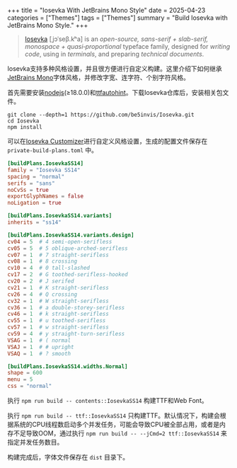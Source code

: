 +++
title = "Iosevka With JetBrains Mono Style"
date = 2025-04-23
categories = ["Themes"]
tags = ["Themes"]
summary = "Build Iosevka with JetBrains Mono Style."
+++

> [Iosevka](https://github.com/be5invis/Iosevka) [ˌjɔˈseβ.kʰa] is an *open-source, sans-serif + slab-serif, monospace + quasi‑proportional* typeface family, designed for *writing code*, using in *terminals*, and preparing *technical documents*.

Iosevka支持多种风格设置，并且很方便进行自定义构建。这里介绍下如何继承[JetBrains Mono](https://github.com/JetBrains/JetBrainsMono)字体风格，并修改字宽、连字符、个别字符风格。

首先需要安装[nodejs](http://nodejs.org/)(≥18.0.0)和[ttfautohint](http://www.freetype.org/ttfautohint/)。下载Iosevka仓库后，安装相关包文件。

```shell
git clone --depth=1 https://github.com/be5invis/Iosevka.git
cd Iosevka
npm install
```

可以在[Iosevka Customizer](https://typeof.net/Iosevka/customizer)进行自定义风格设置，生成的配置文件保存在 `private-build-plans.toml` 中。

```toml
[buildPlans.IosevkaSS14]
family = "Iosevka SS14"
spacing = "normal"
serifs = "sans"
noCvSs = true
exportGlyphNames = false
noLigation = true

[buildPlans.IosevkaSS14.variants]
inherits = "ss14"

[buildPlans.IosevkaSS14.variants.design]
cv04 = 5  # 4 semi-open-serifless
cv05 = 5  # 5 oblique-arched-serifless
cv07 = 1  # 7 straight-serifless
cv08 = 1  # 8 crossing
cv10 = 4  # 0 tall-slashed
cv17 = 2  # G toothed-serifless-hooked
cv20 = 2  # J serifed
cv21 = 1  # K straight-serifless
cv26 = 4  # Q crossing
cv32 = 1  # W straight-serifless
cv36 = 1  # a double-storey-serifless
cv46 = 1  # k straight-serifless
cv55 = 1  # u toothed-serifless
cv57 = 1  # w straight-serifless
cv59 = 4  # y straight-turn-serifless
VSAG = 1  # ( normal
VSAJ = 1  # # upright
VSAQ = 1  # ? smooth

[buildPlans.IosevkaSS14.widths.Normal]
shape = 600
menu = 5
css = "normal"
```

执行 `npm run build -- contents::IosevkaSS14` 构建TTF和Web Font。

执行 `npm run build -- ttf::IosevkaSS14` 只构建TTF。默认情况下，构建会根据系统的CPU线程数启动多个并发任务，可能会导致CPU被全部占用，或者是内存不足导致OOM，通过执行 `npm run build -- --jCmd=2 ttf::IosevkaSS14` 来指定并发任务数目。

构建完成后，字体文件保存在 `dist` 目录下。
